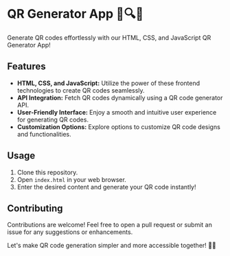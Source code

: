 # QR Generator App 🌟🔍✨

Generate QR codes effortlessly with our HTML, CSS, and JavaScript QR Generator App!

## Features

- **HTML, CSS, and JavaScript:** Utilize the power of these frontend technologies to create QR codes seamlessly.
- **API Integration:** Fetch QR codes dynamically using a QR code generator API.
- **User-Friendly Interface:** Enjoy a smooth and intuitive user experience for generating QR codes.
- **Customization Options:** Explore options to customize QR code designs and functionalities.

## Usage

1. Clone this repository.
2. Open `index.html` in your web browser.
3. Enter the desired content and generate your QR code instantly!

## Contributing

Contributions are welcome! Feel free to open a pull request or submit an issue for any suggestions or enhancements.

Let's make QR code generation simpler and more accessible together! 🚀✨
